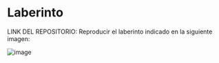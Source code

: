 # Laberinto
LINK DEL REPOSITORIO: 
Reproducir el laberinto indicado en la siguiente imagen:

![image](https://user-images.githubusercontent.com/114707509/205398799-533841bd-4eb1-4d75-8236-0b9283d6c9b1.png)
